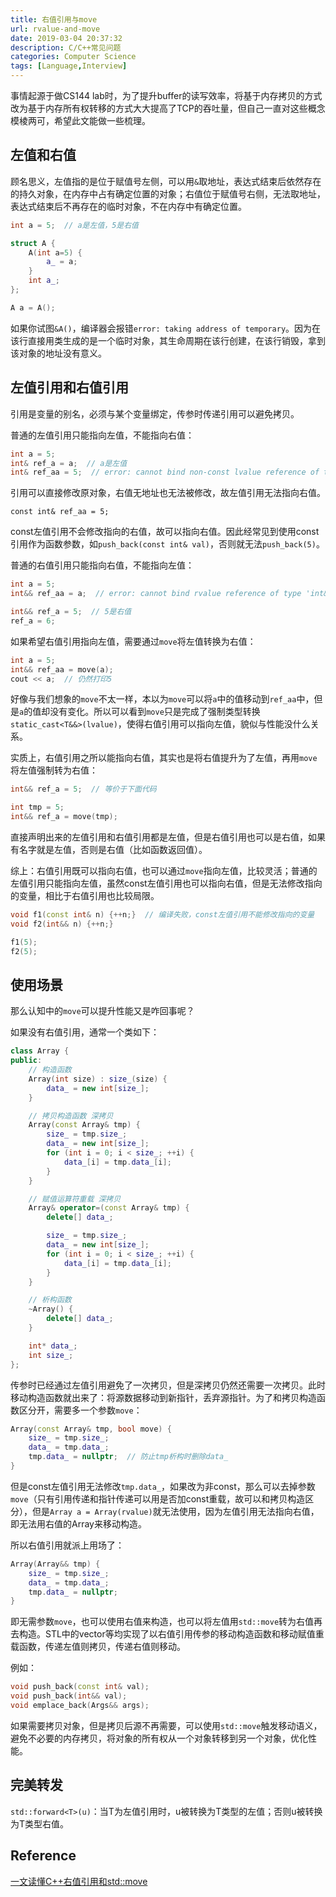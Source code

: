 ```yaml
---
title: 右值引用与move
url: rvalue-and-move
date: 2019-03-04 20:37:32
description: C/C++常见问题
categories: Computer Science
tags: [Language,Interview]
---
```


事情起源于做CS144 lab时，为了提升buffer的读写效率，将基于内存拷贝的方式改为基于内存所有权转移的方式大大提高了TCP的吞吐量，但自己一直对这些概念模棱两可，希望此文能做一些梳理。

## 左值和右值
顾名思义，左值指的是位于赋值号左侧，可以用`&`取地址，表达式结束后依然存在的持久对象，在内存中占有确定位置的对象；右值位于赋值号右侧，无法取地址，表达式结束后不再存在的临时对象，不在内存中有确定位置。

```cpp
int a = 5;  // a是左值，5是右值

struct A {
    A(int a=5) {
        a_ = a;
    }
    int a_;
};

A a = A();
```
如果你试图`&A()`，编译器会报错`error: taking address of temporary`。因为在该行直接用类生成的是一个临时对象，其生命周期在该行创建，在该行销毁，拿到该对象的地址没有意义。

## 左值引用和右值引用
引用是变量的别名，必须与某个变量绑定，传参时传递引用可以避免拷贝。

普通的左值引用只能指向左值，不能指向右值：
```cpp
int a = 5;
int& ref_a = a;  // a是左值
int& ref_aa = 5;  // error: cannot bind non-const lvalue reference of type 'int&' to an rvalue of type 'int'
```
引用可以直接修改原对象，右值无地址也无法被修改，故左值引用无法指向右值。

```
const int& ref_aa = 5;
```
const左值引用不会修改指向的右值，故可以指向右值。因此经常见到使用const引用作为函数参数，如`push_back(const int& val)`，否则就无法`push_back(5)`。

普通的右值引用只能指向右值，不能指向左值：
```cpp
int a = 5;
int&& ref_aa = a;  // error: cannot bind rvalue reference of type 'int&&' to lvalue of type 'int'

int&& ref_a = 5;  // 5是右值
ref_a = 6;
```

如果希望右值引用指向左值，需要通过`move`将左值转换为右值：
```cpp
int a = 5;
int&& ref_aa = move(a);
cout << a;  // 仍然打印5
```

好像与我们想象的`move`不太一样，本以为`move`可以将`a`中的值移动到`ref_aa`中，但是`a`的值却没有变化。所以可以看到`move`只是完成了强制类型转换`static_cast<T&&>(lvalue)`，使得右值引用可以指向左值，貌似与性能没什么关系。

实质上，右值引用之所以能指向右值，其实也是将右值提升为了左值，再用`move`将左值强制转为右值：
```cpp
int&& ref_a = 5;  // 等价于下面代码

int tmp = 5;
int&& ref_a = move(tmp); 
```

直接声明出来的左值引用和右值引用都是左值，但是右值引用也可以是右值，如果有名字就是左值，否则是右值（比如函数返回值）。

综上：右值引用既可以指向右值，也可以通过`move`指向左值，比较灵活；普通的左值引用只能指向左值，虽然const左值引用也可以指向右值，但是无法修改指向的变量，相比于右值引用也比较局限。

```cpp
void f1(const int& n) {++n;}  // 编译失败，const左值引用不能修改指向的变量
void f2(int&& n) {++n;}

f1(5);
f2(5);
```

## 使用场景
那么认知中的`move`可以提升性能又是咋回事呢？

如果没有右值引用，通常一个类如下：
```cpp
class Array {
public:
    // 构造函数
    Array(int size) : size_(size) {
        data_ = new int[size_];
    }

    // 拷贝构造函数 深拷贝
    Array(const Array& tmp) {
        size_ = tmp.size_;
        data_ = new int[size_];
        for (int i = 0; i < size_; ++i) {
            data_[i] = tmp.data_[i];
        }
    }

    // 赋值运算符重载 深拷贝
    Array& operator=(const Array& tmp) {
        delete[] data_;

        size_ = tmp.size_;
        data_ = new int[size_];
        for (int i = 0; i < size_; ++i) {
            data_[i] = tmp.data_[i];
        }
    }

    // 析构函数
    ~Array() {
        delete[] data_;
    }

    int* data_;
    int size_;
};
```

传参时已经通过左值引用避免了一次拷贝，但是深拷贝仍然还需要一次拷贝。此时移动构造函数就出来了：将源数据移动到新指针，丢弃源指针。为了和拷贝构造函数区分开，需要多一个参数`move`：
```cpp
Array(const Array& tmp, bool move) {
    size_ = tmp.size_;
    data_ = tmp.data_;
    tmp.data_ = nullptr;  // 防止tmp析构时删除data_
}
```
但是const左值引用无法修改`tmp.data_`，如果改为非const，那么可以去掉参数`move`（只有引用传递和指针传递可以用是否加const重载，故可以和拷贝构造区分），但是`Array a = Array(rvalue)`就无法使用，因为左值引用无法指向右值，即无法用右值的Array来移动构造。

所以右值引用就派上用场了：
```cpp
Array(Array&& tmp) {
    size_ = tmp.size_;
    data_ = tmp.data_;
    tmp.data_ = nullptr;
}
```
即无需参数`move`，也可以使用右值来构造，也可以将左值用`std::move`转为右值再去构造。STL中的vector等均实现了以右值引用传参的移动构造函数和移动赋值重载函数，传递左值则拷贝，传递右值则移动。

例如：
```cpp
void push_back(const int& val);
void push_back(int&& val);
void emplace_back(Args&& args);
```
如果需要拷贝对象，但是拷贝后源不再需要，可以使用`std::move`触发移动语义，避免不必要的内存拷贝，将对象的所有权从一个对象转移到另一个对象，优化性能。

## 完美转发

`std::forward<T>(u)`：当T为左值引用时，u被转换为T类型的左值；否则u被转换为T类型右值。

## Reference

[一文读懂C++右值引用和std::move](https://zhuanlan.zhihu.com/p/335994370)
